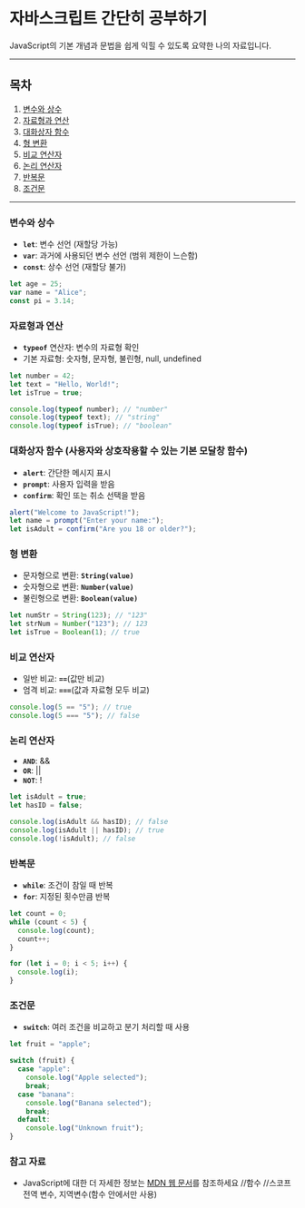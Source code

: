 # 자바스크립트 간단히 공부하기

JavaScript의 기본 개념과 문법을 쉽게 익힐 수 있도록 요약한 나의 자료입니다.

---

## 목차

1. [변수와 상수](#변수와-상수)
2. [자료형과 연산](#자료형과-연산)
3. [대화상자 함수](#대화상자-함수)
4. [형 변환](#형-변환)
5. [비교 연산자](#비교-연산자)
6. [논리 연산자](#논리-연산자)
7. [반복문](#반복문)
8. [조건문](#조건문)

---

### 변수와 상수

- **`let`**: 변수 선언 (재할당 가능)
- **`var`**: 과거에 사용되던 변수 선언 (범위 제한이 느슨함)
- **`const`**: 상수 선언 (재할당 불가)

```javascript
let age = 25;
var name = "Alice";
const pi = 3.14;
```

### 자료형과 연산

- **`typeof`** 연산자: 변수의 자료형 확인
- 기본 자료형: 숫자형, 문자형, 불린형, null, undefined

```javascript
let number = 42;
let text = "Hello, World!";
let isTrue = true;

console.log(typeof number); // "number"
console.log(typeof text); // "string"
console.log(typeof isTrue); // "boolean"
```

### 대화상자 함수 (사용자와 상호작용할 수 있는 기본 모달창 함수)

- **`alert`**: 간단한 메시지 표시
- **`prompt`**: 사용자 입력을 받음
- **`confirm`**: 확인 또는 취소 선택을 받음

```javascript
alert("Welcome to JavaScript!");
let name = prompt("Enter your name:");
let isAdult = confirm("Are you 18 or older?");
```

### 형 변환

- 문자형으로 변환: **`String(value)`**
- 숫자형으로 변환: **`Number(value)`**
- 불린형으로 변환: **`Boolean(value)`**

```javascript
let numStr = String(123); // "123"
let strNum = Number("123"); // 123
let isTrue = Boolean(1); // true
```

### 비교 연산자

- 일반 비교: **`==`**(값만 비교)
- 엄격 비교: **`===`**(값과 자료형 모두 비교)

```javascript
console.log(5 == "5"); // true
console.log(5 === "5"); // false
```

### 논리 연산자

- **`AND`**: &&
- **`OR`**: ||
- **`NOT`**: !

```javascript
let isAdult = true;
let hasID = false;

console.log(isAdult && hasID); // false
console.log(isAdult || hasID); // true
console.log(!isAdult); // false
```

### 반복문

- **`while`**: 조건이 참일 때 반복
- **`for`**: 지정된 횟수만큼 반복

```javascript
let count = 0;
while (count < 5) {
  console.log(count);
  count++;
}

for (let i = 0; i < 5; i++) {
  console.log(i);
}
```

### 조건문

- **`switch`**: 여러 조건을 비교하고 분기 처리할 때 사용

```javascript
let fruit = "apple";

switch (fruit) {
  case "apple":
    console.log("Apple selected");
    break;
  case "banana":
    console.log("Banana selected");
    break;
  default:
    console.log("Unknown fruit");
}
```

### 참고 자료

- JavaScript에 대한 더 자세한 정보는 [MDN 웹 문서](https://developer.mozilla.org/ko/docs/Web/JavaScript)를 참조하세요
  //함수
  //스코프 전역 변수, 지역변수(함수 안에서만 사용)
